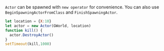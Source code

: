 `Actor` can be spawned with `new operator` for convenience. You can also use `BeginSpawningActorFromClass` and `FinishSpawningActor`.

```js
let location = {X:10}
let actor = new Actor(GWorld, location)
function kill() {
  actor.DestroyActor()
}
setTimeout(kill,1000)
```